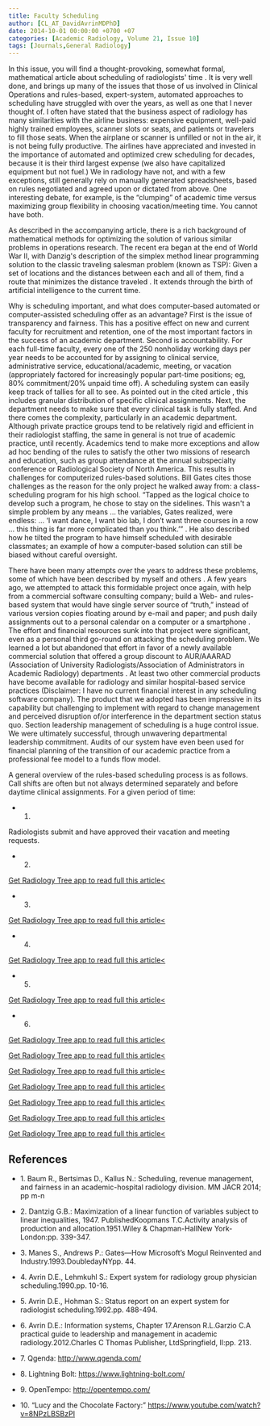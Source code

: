 ```yaml
---
title: Faculty Scheduling
author: [CL_AT_DavidAvrinMDPhD]
date: 2014-10-01 00:00:00 +0700 +07
categories: [Academic Radiology, Volume 21, Issue 10]
tags: [Journals,General Radiology]
---
```

In this issue, you will find a thought-provoking, somewhat formal, mathematical article about scheduling of radiologists' time . It is very well done, and brings up many of the issues that those of us involved in Clinical Operations and rules-based, expert-system, automated approaches to scheduling have struggled with over the years, as well as one that I never thought of. I often have stated that the business aspect of radiology has many similarities with the airline business: expensive equipment, well-paid highly trained employees, scanner slots or seats, and patients or travelers to fill those seats. When the airplane or scanner is unfilled or not in the air, it is not being fully productive. The airlines have appreciated and invested in the importance of automated and optimized crew scheduling for decades, because it is their third largest expense (we also have capitalized equipment but not fuel.) We in radiology have not, and with a few exceptions, still generally rely on manually generated spreadsheets, based on rules negotiated and agreed upon or dictated from above. One interesting debate, for example, is the “clumping” of academic time versus maximizing group flexibility in choosing vacation/meeting time. You cannot have both.

As described in the accompanying article, there is a rich background of mathematical methods for optimizing the solution of various similar problems in operations research. The recent era began at the end of World War II, with Danzig's description of the simplex method linear programming solution to the classic traveling salesman problem (known as TSP): Given a set of locations and the distances between each and all of them, find a route that minimizes the distance traveled . It extends through the birth of artificial intelligence to the current time.

Why is scheduling important, and what does computer-based automated or computer-assisted scheduling offer as an advantage? First is the issue of transparency and fairness. This has a positive effect on new and current faculty for recruitment and retention, one of the most important factors in the success of an academic department. Second is accountability. For each full-time faculty, every one of the 250 nonholiday working days per year needs to be accounted for by assigning to clinical service, administrative service, educational/academic, meeting, or vacation (appropriately factored for increasingly popular part-time positions; eg, 80% commitment/20% unpaid time off). A scheduling system can easily keep track of tallies for all to see. As pointed out in the cited article , this includes granular distribution of specific clinical assignments. Next, the department needs to make sure that every clinical task is fully staffed. And there comes the complexity, particularly in an academic department. Although private practice groups tend to be relatively rigid and efficient in their radiologist staffing, the same in general is not true of academic practice, until recently. Academics tend to make more exceptions and allow ad hoc bending of the rules to satisfy the other two missions of research and education, such as group attendance at the annual subspecialty conference or Radiological Society of North America. This results in challenges for computerized rules-based solutions. Bill Gates cites those challenges as the reason for the only project he walked away from: a class-scheduling program for his high school. “Tapped as the logical choice to develop such a program, he chose to stay on the sidelines. This wasn't a simple problem by any means … the variables, Gates realized, were endless: … ‘I want dance, I want bio lab, I don’t want three courses in a row … this thing is far more complicated than you think.’” . He also described how he tilted the program to have himself scheduled with desirable classmates; an example of how a computer-based solution can still be biased without careful oversight.

There have been many attempts over the years to address these problems, some of which have been described by myself and others . A few years ago, we attempted to attack this formidable project once again, with help from a commercial software consulting company; build a Web- and rules-based system that would have single server source of “truth,” instead of various version copies floating around by e-mail and paper; and push daily assignments out to a personal calendar on a computer or a smartphone . The effort and financial resources sunk into that project were significant, even as a personal third go-round on attacking the scheduling problem. We learned a lot but abandoned that effort in favor of a newly available commercial solution that offered a group discount to AUR/AAARAD (Association of University Radiologists/Association of Administrators in Academic Radiology) departments . At least two other commercial products have become available for radiology and similar hospital-based service practices (Disclaimer: I have no current financial interest in any scheduling software company). The product that we adopted has been impressive in its capability but challenging to implement with regard to change management and perceived disruption of/or interference in the department section status quo. Section leadership management of scheduling is a huge control issue. We were ultimately successful, through unwavering departmental leadership commitment. Audits of our system have even been used for financial planning of the transition of our academic practice from a professional fee model to a funds flow model.

A general overview of the rules-based scheduling process is as follows. Call shifts are often but not always determined separately and before daytime clinical assignments. For a given period of time:

- 1)
Radiologists submit and have approved their vacation and meeting requests.

- 2)
[Get Radiology Tree app to read full this article<](https://clinicalpub.com/app)

- 3)
[Get Radiology Tree app to read full this article<](https://clinicalpub.com/app)

- 4)
[Get Radiology Tree app to read full this article<](https://clinicalpub.com/app)

- 5)
[Get Radiology Tree app to read full this article<](https://clinicalpub.com/app)

- 6)
[Get Radiology Tree app to read full this article<](https://clinicalpub.com/app)


[Get Radiology Tree app to read full this article<](https://clinicalpub.com/app)

[Get Radiology Tree app to read full this article<](https://clinicalpub.com/app)

[Get Radiology Tree app to read full this article<](https://clinicalpub.com/app)

[Get Radiology Tree app to read full this article<](https://clinicalpub.com/app)

[Get Radiology Tree app to read full this article<](https://clinicalpub.com/app)

[Get Radiology Tree app to read full this article<](https://clinicalpub.com/app)

## References

- 1\. Baum R., Bertsimas D., Kallus N.: Scheduling, revenue management, and fairness in an academic-hospital radiology division. MM JACR 2014; pp m-n


- 2\. Dantzig G.B.: Maximization of a linear function of variables subject to linear inequalities, 1947. PublishedKoopmans T.C.Activity analysis of production and allocation.1951.Wiley & Chapman-HallNew York-London:pp. 339-347.


- 3\. Manes S., Andrews P.: Gates—How Microsoft’s Mogul Reinvented and Industry.1993.DoubledayNYpp. 44.


- 4\. Avrin D.E., Lehmkuhl S.: Expert system for radiology group physician scheduling.1990.pp. 10-16.


- 5\. Avrin D.E., Hohman S.: Status report on an expert system for radiologist scheduling.1992.pp. 488-494.


- 6\. Avrin D.E.: Information systems, Chapter 17.Arenson R.L.Garzio C.A practical guide to leadership and management in academic radiology.2012.Charles C Thomas Publisher, LtdSpringfield, Il:pp. 213.


- 7\.  Qgenda:  http://www.qgenda.com/

- 8\.  Lightning Bolt:  https://www.lightning-bolt.com/

- 9\.  OpenTempo:  http://opentempo.com/

- 10\.  “Lucy and the Chocolate Factory:”  https://www.youtube.com/watch?v=8NPzLBSBzPI